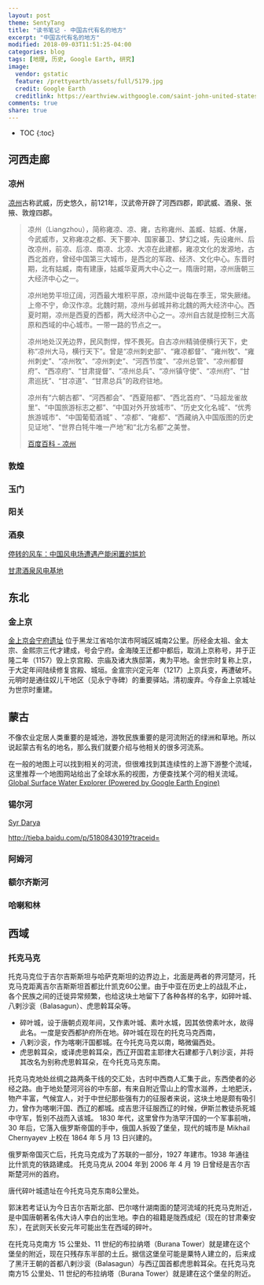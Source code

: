 ```yaml
---
layout: post
theme: SentyTang
title: "读书笔记 - 中国古代有名的地方"
excerpt: "中国古代有名的地方"
modified: 2018-09-03T11:51:25-04:00
categories: blog
tags: [地理, 历史, Google Earth, 研究]
image:
  vendor: gstatic
  feature: /prettyearth/assets/full/5179.jpg
  credit: Google Earth
  creditlink: https://earthview.withgoogle.com/saint-john-united-states-5179
comments: true
share: true
---
```


* TOC
{:toc}

## 河西走廊

### 凉州

[凉州][凉州]古称武威，历史悠久，前121年，汉武帝开辟了河西四郡，即武威、酒泉、张掖、敦煌四郡。

> 凉州（Liangzhou），简称雍凉、凉、雍，古称雍州、盖臧、姑臧、休屠，今武威市，又称雍凉之都、天下要冲、国家蕃卫、梦幻之城，先设雍州、后改凉州，前凉、后凉、南凉、北凉、大凉在此建都，雍凉文化的发源地，古西北首府，曾经中国第三大城市，是西北的军政、经济、文化中心。东晋时期，北有姑臧，南有建康，姑臧华夏两大中心之一。隋唐时期，凉州唐朝三大经济中心之一。
>
> 凉州地势平坦辽阔，河西最大堆积平原，凉州箴中说每在季王，常失厥绪。上帝不宁，命汉作凉。北魏时期，凉州与邺城并称北魏的两大经济中心。西夏时期，凉州是西夏的西都，两大经济中心之一。凉州自古就是控制三大高原和西域的中心城市。一带一路的节点之一。
>
> 凉州地处汉羌边界，民风剽悍，悍不畏死。自古凉州精骑便横行天下，史称“凉州大马，横行天下”。曾是“凉州刺史部”、“雍凉都督”、“雍州牧”、“雍州刺史”、“凉州牧”、“凉州刺史”、“河西节度”、“凉州总管”、“凉州都督府”、“西凉府”、“甘肃提督”、“凉州总兵”、“凉州镇守使”、“凉州府”、“甘肃巡抚”、“甘凉道”、“甘肃总兵”的政府驻地。
>
> 凉州有“六朝古都”、“河西都会”、“西夏陪都”、“西北首府”、“马超龙雀故里”、“中国旅游标志之都”、“中国对外开放城市”、“历史文化名城”、“优秀旅游城市”、“中国葡萄酒城” 、“凉都”、“雍都”、“西藏纳入中国版图的历史见证地”、“世界白牦牛唯一产地”和“北方名都”之美誉。
>
> [百度百科 - 凉州][baike/凉州]

### 敦煌

### 玉门

### 阳关

### 酒泉

[停转的风车：中国风电场遭遇产能闲置的尴尬](https://cn.nytimes.com/china/20170116/china-gansu-wind-farm/)

[甘肃酒泉风电基地](https://baike.baidu.com/item/%E7%94%98%E8%82%83%E9%85%92%E6%B3%89%E9%A3%8E%E7%94%B5%E5%9F%BA%E5%9C%B0)

[baike/凉州]:https://baike.baidu.com/item/%E5%87%89%E5%B7%9E/2793283
[凉州]:https://zh.wikipedia.org/wiki/%E6%B6%BC%E5%B7%9E
[baike/敦煌]:https://baike.baidu.com/item/%E6%95%A6%E7%85%8C/6143

## 东北

### 金上京

[金上京会宁府遗址](https://baike.baidu.com/item/上京会宁府遗址/7514180) 位于黑龙江省哈尔滨市阿城区城南2公里。历经金太祖、金太宗、金熙宗三代才建成，号会宁府。金海陵王迁都中都后，取消上京称号，并于正隆二年（1157）毁上京宫殿、宗庙及诸大族邸第，夷为平地。金世宗时复称上京，于大定年间陆续修复宫殿、城垣。金宣宗兴定元年（1217）上京兵变，再遭破坏。元明时是通往奴儿干地区（见永宁寺碑）的重要驿站。清初废弃。今存金上京城址为世宗时重建。

## 蒙古

不像农业定居人类重要的是城池，游牧民族重要的是河流附近的绿洲和草地。所以说起蒙古有名的地名，那么我们就要介绍与他相关的很多河流系。

在一般的地图上可以找到相关的河流，但很难找到其连续性的上游下游整个流域，这里推荐一个地图网站给出了全球水系的视图，方便查找某个河的相关流域。 [Global Surface Water Explorer (Powered by Google Earth Engine)](https://global-surface-water.appspot.com/)

### 锡尔河

[Syr Darya](https://en.wikipedia.org/wiki/Syr_Darya)

http://tieba.baidu.com/p/5180843019?traceid=

### 阿姆河

### 额尔齐斯河

### 哈喇和林

## 西域

### 托克马克

托克马克位于吉尔吉斯斯坦与哈萨克斯坦的边界边上，北面是两者的界河楚河，托克马克距离吉尔吉斯斯坦首都比什凯克60公里。由于中亚在历史上的战乱不止，各个民族之间的迁徙异常频繁，也给这块土地留下了各种各样的名字，如碎叶城、八剌沙衮（Balasagun）、虎思斡耳朵等。

* 碎叶城，设于唐朝贞观年间，又作素叶城、素叶水城，因其依傍素叶水，故得此名。一度是安西都护府所在地。碎叶城在现在的托克马克西南，
* 八剌沙衮，作为喀喇汗国都城。在今托克马克以南，略微偏西处。
* 虎思斡耳朵，或译虎思斡耳朵，西辽开国君主耶律大石建都于八剌沙衮，并将其改名为别称虎思斡耳朵，在今托克马克东南。

托克马克地处丝绸之路两条干线的交汇处，古时中西商人汇集于此，东西使者的必经之路。由于地处楚河河谷的中东部，有来自附近雪山上的雪水滋养，土地肥沃，物产丰富，气候宜人，对于中世纪那些强有力的征服者来说，这块土地是颇有吸引力，曾作为喀喇汗国、西辽的都城。成吉思汗征服西辽的时候，伊斯兰教徒杀死城中守军，哲别不战而入该城。 1830 年代，这里曾作为浩罕汗国的一个军事前哨，30 年后，它落入俄罗斯帝国的手中，俄国人拆毁了堡垒，现代的城市是 Mikhail Chernyayev 上校在 1864 年 5 月 13 日兴建的。

俄罗斯帝国灭亡后，托克马克成为了苏联的一部分，1927 年建市。1938 年通往比什凯克的铁路建成。 托克马克从 2004 年到 2006 年 4 月 19 日曾经是吉尔吉斯楚河州的首府。

唐代碎叶城遗址在今托克马克东南8公里处。

郭沫若考证认为今日吉尔吉斯北部、巴尔喀什湖南面的楚河流域的托克马克附近，是中国唐朝著名伟大诗人李白的出生地。李白的祖籍是陇西成纪（现在的甘肃秦安东），在武则天长安元年可能出生在西域的碎叶。

在托克马克南方 15 公里处、11 世纪的布拉纳塔（Burana Tower）就是建在这个堡垒的附近，现在只残存东半部的土丘。据信这堡垒可能是粟特人建立的，后来成了黑汗王朝的首都八剌沙衮（Balasagun）与西辽国首都虎思斡耳朵。在托克马克南方15 公里处、11 世纪的布拉纳塔（Burana Tower）就是建在这个堡垒的附近。